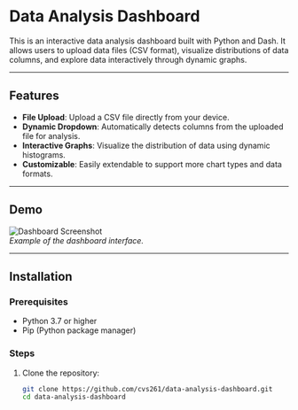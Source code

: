 # Data Analysis Dashboard

This is an interactive data analysis dashboard built with Python and Dash. It allows users to upload data files (CSV format), visualize distributions of data columns, and explore data interactively through dynamic graphs.

---

## Features

- **File Upload**: Upload a CSV file directly from your device.
- **Dynamic Dropdown**: Automatically detects columns from the uploaded file for analysis.
- **Interactive Graphs**: Visualize the distribution of data using dynamic histograms.
- **Customizable**: Easily extendable to support more chart types and data formats.

---

## Demo

![Dashboard Screenshot](https://via.placeholder.com/800x400)  
*Example of the dashboard interface.*

---

## Installation

### Prerequisites

- Python 3.7 or higher
- Pip (Python package manager)

### Steps

1. Clone the repository:
   ```bash
   git clone https://github.com/cvs261/data-analysis-dashboard.git
   cd data-analysis-dashboard
